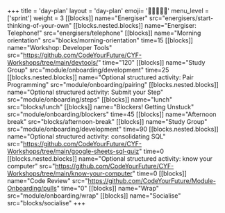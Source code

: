 +++
title = 'day-plan'
layout = 'day-plan'
emoji= '🧑🏾‍🤝‍🧑🏾'
menu_level = ['sprint']
weight = 3
[[blocks]]
name="Energiser"
src="energisers/start-thinking-of-your-own"
[[blocks.nested.blocks]]
name="Energiser: Telephone!"
src="energisers/telephone"
[[blocks]]
name="Morning orientation"
src="blocks/morning-orientation"
time=15
[[blocks]]
name="Workshop: Developer Tools"
src="https://github.com/CodeYourFuture/CYF-Workshops/tree/main/devtools/"
time="120"
[[blocks]]
name="Study Group"
src="module/onboarding/development"
time=25
[[blocks.nested.blocks]]
name="Optional structured activity: Pair Programming"
src="module/onboarding/pairing"
[[blocks.nested.blocks]]
name="Optional structured activity: Submit your Step"
src="module/onboarding/steps"
[[blocks]]
name="lunch"
src="blocks/lunch"
[[blocks]]
name="Blockers! Getting Unstuck"
src="module/onboarding/blockers"
time=45
[[blocks]]
name="Afternoon break"
src="blocks/afternoon-break"
[[blocks]]
name="Study Group"
src="module/onboarding/development"
time=90
[[blocks.nested.blocks]]
name="Optional structured activity: consolidating SQL"
src="https://github.com/CodeYourFuture/CYF-Workshops/tree/main/google-sheets-sql-quiz"
time=0
[[blocks.nested.blocks]]
name="Optional structured activity: know your computer"
src="https://github.com/CodeYourFuture/CYF-Workshops/tree/main/know-your-computer"
time=0
[[blocks]]
name="Code Review"
src="https://github.com/CodeYourFuture/Module-Onboarding/pulls"
time="0"
[[blocks]]
name="Wrap"
src="module/onboarding/wrap"
[[blocks]]
name="Socialise"
src="blocks/socialise"
+++

